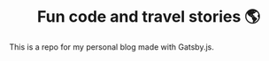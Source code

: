 <h1 align="center">
  Fun code and travel stories 🌎
</h1>

This is a repo for my personal blog made with Gatsby.js.
